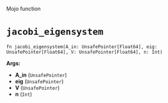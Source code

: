 Mojo function

# `jacobi_eigensystem`

```mojo
fn jacobi_eigensystem(A_in: UnsafePointer[Float64], eig: UnsafePointer[Float64], V: UnsafePointer[Float64], n: Int)
```

**Args:**

- **A_in** (`UnsafePointer`)
- **eig** (`UnsafePointer`)
- **V** (`UnsafePointer`)
- **n** (`Int`)

